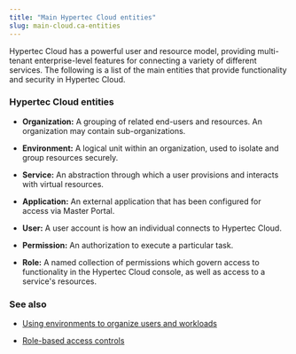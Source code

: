 ```yaml
---
title: "Main Hypertec Cloud entities"
slug: main-cloud.ca-entities
---
```



Hypertec Cloud has a powerful user and resource model, providing multi-tenant enterprise-level features for connecting a variety of different services.  The following is a list of the main entities that provide functionality and security in Hypertec Cloud.

### Hypertec Cloud entities

- **Organization:** A grouping of related end-users and resources.  An organization may contain sub-organizations.

- **Environment:** A logical unit within an organization, used to isolate and group resources securely.

- **Service:** An abstraction through which a user provisions and interacts with virtual resources.

- **Application:** An external application that has been configured for access via Master Portal.

- **User:** A user account is how an individual connects to Hypertec Cloud.

- **Permission:** An authorization to execute a particular task.

- **Role:** A named collection of permissions which govern access to functionality in the Hypertec Cloud console, as well as access to a service's resources.

### See also

   - [Using environments to organize users and workloads](environments-to-organize-workloads-and-users.md)

   - [Role-based access controls](../administration/rbac.md)
